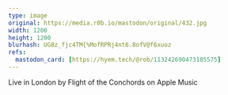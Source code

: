 ```yaml
---
type: image
original: https://media.r0b.io/mastodon/original/432.jpg
width: 1200
height: 1200
blurhash: UG8z_fjc4TM{%MofRPRj4nt6.8ofV@f6xuoz
refs:
  mastodon_card: [https://hyem.tech/@rob/113242690473105575]
---
```


Live in London by Flight of the Conchords on Apple Music
